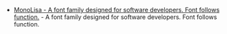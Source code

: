 - [MonoLisa - A font family designed for software developers. Font follows function.](https://www.monolisa.dev/) - A font family designed for software developers. Font follows function.